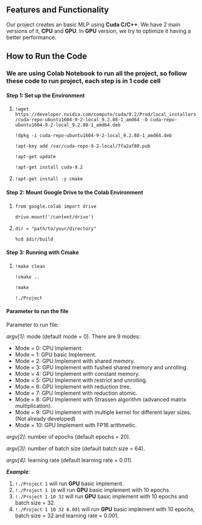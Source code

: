 ## Features and Functionality

Our project creates an basic MLP using **Cuda C/C++**. We have 2 main versions of it, **CPU** and **GPU**. In **GPU** version, we try to optimize it 
having a better performance.


## How to Run the Code

### We are using Colab Notebook to run all the project, so follow these code to run project, each step is in 1 code cell

#### Step 1: Set up the Environment
1. `!wget https://developer.nvidia.com/compute/cuda/9.2/Prod/local_installers/cuda-repo-ubuntu1604-9-2-local_9.2.88-1_amd64 -O cuda-repo-ubuntu1604-9-2-local_9.2.88-1_amd64.deb`

   `!dpkg -i cuda-repo-ubuntu1604-9-2-local_9.2.88-1_amd64.deb`

   `!apt-key add /var/cuda-repo-9-2-local/7fa2af80.pub`

   `!apt-get update`

   `!apt-get install cuda-9.2`

2. `!apt-get install -y cmake`

#### Step 2: Mount Google Drive to the Colab Environment
1. `from google.colab import drive`

   `drive.mount('/content/drive')`

2. `dir = "path/to/your/directory"`

   `%cd $dir/build`

#### Step 3: Running with Cmake
1. `!make clean`

   `!cmake ..`

   `!make`

   `!./Project`

#### Parameter to run the file
Parameter to run file:

*argv[1]*: mode (default mode = 0). There are 9 modes:
- Mode = 0: CPU Implement.
- Mode = 1: GPU basic Implement.
- Mode = 2: GPU Implement with shared memory.
- Mode = 3: GPU Implement with fushed shared memory and unrolling.
- Mode = 4: GPU Implement with constant memory.
- Mode = 5: GPU Implement with restrict and unrolling.
- Mode = 6: GPU Implement with reduction tree.
- Mode = 7: GPU Implement with reduction atomic.
- Mode = 8: GPU Implement with Strassen algorithm (advanced matrix multiplication).
- Mode = 9: GPU Implement with multiple kernel for different layer sizes. (Not already developed)
- Mode = 10: GPU Implement with FP16 arithmetic.

*argv[2]*: number of epochs (default epochs = 20).

*argv[3]*: number of batch size (default batch size = 64).

*argv[4]*: learning rate (default learning rate = 0.01).

***Example***: 
1. `!./Project 1` will run **GPU** basic implement.
2. `!./Project 1 10` will run **GPU** basic implement with 10 epochs.
3. `!./Project 1 10 32` will run **GPU** basic implement with 10 epochs and batch size = 32.
4. `!./Project 1 10 32 0.001` will run **GPU** basic implement with 10 epochs, batch size = 32 and learning rate = 0.001.
